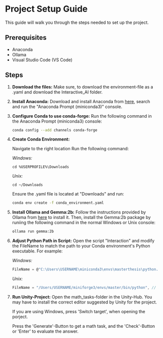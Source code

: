 # Project Setup Guide

This guide will walk you through the steps needed to set up the project.

## Prerequisites

- Anaconda
- Ollama
- Visual Studio Code (VS Code)


## Steps

1. **Download the files:**
   Make sure, to download the environment-file as a .yaml and download the Interactive_AI folder.

2. **Install Anaconda:**
   Download and install Anaconda from [here](https://www.anaconda.com/download/success), search and run the "Anaconda Prompt (miniconda3)" console.

3. **Configure Conda to use conda-forge:**
   Run the following command in the Anaconda Prompt (miniconda3) console:
   ```sh
   conda config --add channels conda-forge
4. **Create Conda Environment:**
   
   Navigate to the right location
   Run the following command:

   *Windows:*
   ```
   cd %USERPROFILE%\Downloads
   ```
   *Unix:*
   ```
   cd ~/Downloads
   ```
   
   Ensure the .yaml file is located at "Downloads" and run:
   ```sh
   conda env create -f conda_environment.yaml
   ```

6. **Install Ollama and Gemma:2b:**
   Follow the instructions provided by Ollama from [here]([https://www.python.org/downloads/](https://ollama.com)) to install it. Then, install the Gemma:2b package by runiing the following command in the normal Windows or Unix console:
   ```sh
   ollama run gemma:2b
   ```

7. **Adjust Python Path in Script:**
   Open the script "Interaction" and modify the FileName to match the path to your Conda environment's Python executable. For example:

   *Windows:*
   ```csharp
   FileName = @"C:\Users\USERNAME\miniconda3\envs\masterthesis\python.exe", // Path to the Conda environment's Python executable
   ```
   *Unix:*
   ```csharp
   FileName = "/Users/USERNAME/miniforge3/envs/master/bin/python", // Path to the Conda environment's Python executable
   
9. **Run Unity-Project:**
   Open the math_tasks-folder in the Unity-Hub. You may have to install the correct editor suggested by Unity for the project.

   If you are using Windows, press 'Switch target', when opening the porject.
   
   Press the 'Generate'-Button to get a math task, and the 'Check'-Button or 'Enter' to evaluate the answer.
